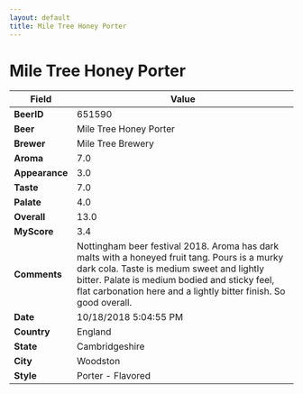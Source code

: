 ```yaml
---
layout: default
title: Mile Tree Honey Porter
---
```


# Mile Tree Honey Porter

| Field         | Value     |
|---------------|-----------|
| **BeerID** | 651590 |
| **Beer** | Mile Tree Honey Porter |
| **Brewer** | Mile Tree Brewery |
| **Aroma** | 7.0 |
| **Appearance** | 3.0 |
| **Taste** | 7.0 |
| **Palate** | 4.0 |
| **Overall** | 13.0 |
| **MyScore** | 3.4 |
| **Comments** | Nottingham beer festival 2018. Aroma has dark malts with a honeyed fruit tang. Pours is a murky dark cola. Taste is medium sweet and lightly bitter. Palate is medium bodied and sticky feel, flat carbonation here and a lightly bitter finish. So good overall. |
| **Date** | 10/18/2018 5:04:55 PM |
| **Country** | England |
| **State** | Cambridgeshire |
| **City** | Woodston |
| **Style** | Porter - Flavored |

